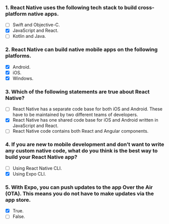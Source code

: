 ### 1. React Native uses the following tech stack to build cross-platform native apps.

- [ ] Swift and Objective-C.
- [x] JavaScript and React.
- [ ] Kotlin and Java.

### 2. React Native can build native mobile apps on the following platforms.

- [x] Android.
- [x] iOS.
- [x] Windows.

### 3. Which of the following statements are true about React Native?

- [ ] React Native has a separate code base for both iOS and Android. These have to be maintained by two different teams of developers.
- [x] React Native has one shared code base for iOS and Android written in JavaScript and React.
- [ ] React Native code contains both React and Angular components.

### 4. If you are new to mobile development and don’t want to write any custom native code, what do you think is the best way to build your React Native app?

- [ ] Using React Native CLI.
- [x] Using Expo CLI.

### 5. With Expo, you can push updates to the app Over the Air (OTA). This means you do not have to make updates via the app store.

- [x] True.
- [ ] False.
